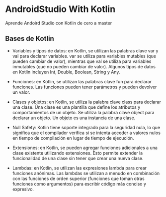 # AndroidStudio With Kotlin

Aprende Andoird Studio con Kotlin de cero a master

## Bases de Kotlin

- Variables y tipos de datos: en Kotlin, se utilizan las palabras clave var y val para declarar variables. var se utiliza para variables mutables (que pueden cambiar de valor), mientras que val se utiliza para variables inmutables (que no pueden cambiar de valor). Algunos tipos de datos en Kotlin incluyen Int, Double, Boolean, String y Any.

- Funciones: en Kotlin, se utilizan las palabras clave fun para declarar funciones. Las funciones pueden tener parámetros y pueden devolver un valor.

- Clases y objetos: en Kotlin, se utiliza la palabra clave class para declarar una clase. Una clase es una plantilla que define los atributos y comportamientos de un objeto. Se utiliza la palabra clave object para declarar un objeto. Un objeto es una instancia de una clase.

- Null Safety: Kotlin tiene soporte integrado para la seguridad nula, lo que significa que el compilador verifica si se intenta acceder a valores nulos en tiempo de compilación en lugar de tiempo de ejecución.

- Extensiones: en Kotlin, se pueden agregar funciones adicionales a una clase existente utilizando extensiones. Esto permite extender la funcionalidad de una clase sin tener que crear una nueva clase.

- Lambdas: en Kotlin, se utilizan las expresiones lambda para crear funciones anónimas. Las lambdas se utilizan a menudo en combinación con las funciones de orden superior (funciones que toman otras funciones como argumentos) para escribir código más conciso y expresivo.

